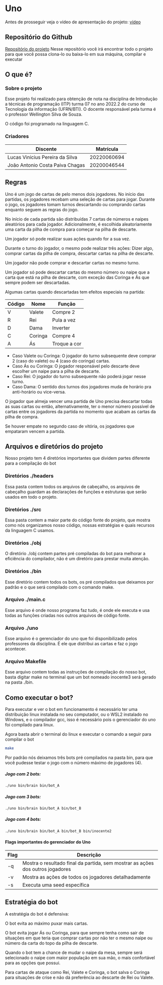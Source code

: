 # Uno
Antes de prosseguir veja o vídeo de apresentação do projeto: [vídeo](https://www.loom.com/share/6dd991e2abef48618560d80ae4c8bfdb)

## Repositório do Github
[Repositório do projeto](https://github.com/lucasnike/Uno)
Nesse repositório você irá encontrar todo o projeto para que você possa clona-lo ou baixa-lo em sua máquina, compilar e executar

## O que é?

### Sobre o projeto
Esse projeto foi realizado para obtenção de nota na disciplina de Introdução a técnicas de programação (ITP) turma 07 no ano 2022.2 do curso de Tecnologia da informação (UFRN/BTI). O docente responsável pela turma é o professor Wellington Silva de Souza.

O código foi programado na linguagem C.

### Criadores
Discente                            | Matrícula		
---------                           | -----------
Lucas Vinicius Pereira da Silva     | 20220060694      
João Antonio Costa Paiva Chagas     | 20200046544          


## Regras
Uno é um jogo de cartas de pelo menos dois jogadores. No início das partidas, os jogadores recebam uma seleção de cartas para jogar. Durante o jogo, os jogadores tomam turnos descartando ou comprando cartas enquanto seguem as regras do jogo.

No início de cada partida são distribuídas 7 cartas de números e naipes aleatórios para cada jogador. Adicionalmente, é escolhida aleatoriamente uma carta da pilha de compra para começar na pilha de descarte.

Um jogador só pode realizar suas ações quando for a sua vez.

Durante o turno do jogador, o mesmo pode realizar três ações: Dizer algo, comprar cartas da pilha de compra, descartar cartas na pilha de descarte.

Um jogador não pode comprar e descartar cartas no mesmo turno.

Um jogador só pode descartar cartas do mesmo número ou naipe que a carta que está na pilha de descarte, com exceção das Coringa e Ás que sempre podem ser descartadas.

Algumas cartas quando descartadas tem efeitos especiais na partida:

Código    | Nome			  | Função
--------- | ----------- | --------------
V         | Valete      | Compre 2
R         | Rei         | Pula a vez
D         | Dama        | Inverter
C         | Coringa     | Compre 4 
A         | Ás          | Troque a cor

* Caso Valete ou Coringa: O jogador do turno subsequente deve comprar 2 (caso do valete) ou 4 (caso do coringa) cartas.
* Caso Ás ou Coringa: O jogador responsável pelo descarte deve escolher um naipe para a pilha de descarte.
* Caso Rei: O jogador do turno subsequente não poderá jogar nesse turno.
* Caso Dama: O sentido dos turnos dos jogadores muda de horário pra anti-horário ou vice-versa.

O jogador que almeja vencer uma partida de Uno precisa descartar todas as suas cartas ou então, alternativamente, ter o menor número possível de cartas entre os jogadores da partida no momento que acabam as cartas da pilha de compra.

Se houver empate no segundo caso de vitória, os jogadores que empataram vencem a partida.

## Arquivos e diretórios do projeto

Nosso projeto tem 4 diretórios importantes que dividem partes diferente para a compilação do bot

### Diretórios ./headers
Essa pasta contem todos os arquivos de cabeçalho, os arquivos de cabeçalho guardam as declarações de funções e estruturas que serão usados em todo o projeto.

### Diretórios ./src
Essa pasta contem a maior parte do código fonte do projeto, que mostra como nós organizamos nosso código, nossas estratégias e quais recursos da linguagem C usamos.

### Diretórios ./obj
O diretório ./obj contem partes pré compiladas do bot para melhorar a eficiência do compilador, não é um diretório para prestar muita atenção.

### Diretórios ./bin
Esse diretório contem todos os bots, os pré compilados que deixamos por padrão e o que será compilado com o comando make.

### Arquivo ./main.c
Esse arquivo é onde nosso programa faz tudo, é onde ele executa e usa todas as funções criadas nos outros arquivos de código fonte.

### Arquivo ./uno
Esse arquivo é o gerenciador do uno que foi disponibilizado pelos professores da disciplina. É ele que distribui as cartas e faz o jogo acontecer.

### Arquivo Makefile
Esse arquivo contem todas as instruções de compilação do nosso bot, basta digitar make no terminal que um bot nomeado inocente3 será gerado na pasta ./bin.

## Como executar o bot?
Para executar e ver o bot em funcionamento é necessário ter uma distribuição linux instalada no seu computador, ou o WSL2 instalado no Windows, e o compilador gcc, isso é necessário pois o gerenciador do uno foi compilado para linux.

Agora basta abrir o terminal do linux e executar o comando a seguir para compilar o bot
~~~bash
make
~~~
Por padrão nós deixamos três bots pré compilados na pasta bin, para que você pudesse testar o jogo com o número máximo de jogadores (4).

##### Jogo com 2 bots:
~~~bash
./uno bin/brain bin/bot_A
~~~
##### Jogo com 3 bots:
~~~bash
./uno bin/brain bin/bot_A bin/bot_B
~~~
##### Jogo com 4 bots:
~~~bash
./uno bin/brain bin/bot_A bin/bot_B bin/inocente2
~~~

#### Flags importantes do gerenciador do Uno
Flag      | Descrição   
--------- | -----------
-q        | Mostra o resultado final da partida, sem mostrar as ações dos outros jogadores      
-v        | Mostra as ações de todos os jogadores detalhadamente         
-s        | Executa uma seed específica

## Estratégia do bot
A estratégia do bot é defensiva:

O bot evita ao máximo puxar mais cartas.

O bot evita jogar Ás ou Coringa, para que sempre tenha como sair de situações em que teria que comprar cartas por não ter o mesmo naipe ou número da carta do topo da pilha de descarte.

Quando o bot tem a chance de mudar o naipe da mesa, sempre será selecionado o naipe com maior população em sua mão, o mais confortável para as opções que possui.

Para cartas de ataque como Rei, Valete e Coringa, o bot salva o Coringa para situações de crise e não dá preferência ao descarte de Rei ou Valete.
